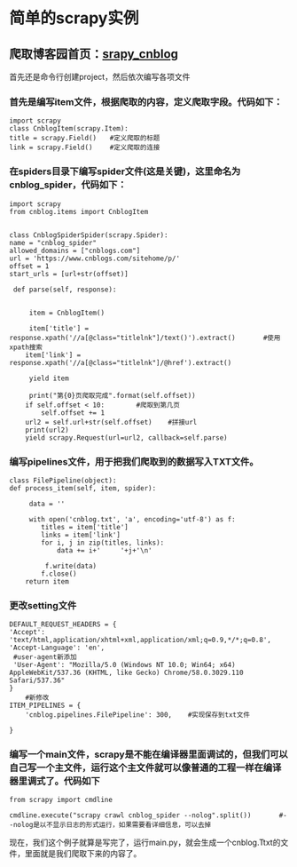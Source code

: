 # 简单的scrapy实例
## 爬取博客园首页：[srapy_cnblog](https://www.cnblogs.com/sitehome/p/1)

 首先还是命令行创建project，然后依次编写各项文件

 ### 首先是编写item文件，根据爬取的内容，定义爬取字段。代码如下：	


 	import scrapy
	class CnblogItem(scrapy.Item):
    title = scrapy.Field()　　#定义爬取的标题
    link = scrapy.Field()　　 #定义爬取的连接

 ### 在spiders目录下编写spider文件(这是关键)，这里命名为cnblog_spider，代码如下：


 	import scrapy
	from cnblog.items import CnblogItem


 	class CnblogSpiderSpider(scrapy.Spider):
    name = "cnblog_spider"
    allowed_domains = ["cnblogs.com"]
    url = 'https://www.cnblogs.com/sitehome/p/'
    offset = 1
    start_urls = [url+str(offset)]

     def parse(self, response):


         item = CnblogItem()

         item['title'] = response.xpath('//a[@class="titlelnk"]/text()').extract()       #使用xpath搜索
        item['link'] = response.xpath('//a[@class="titlelnk"]/@href').extract()

         yield item

         print("第{0}页爬取完成".format(self.offset))
        if self.offset < 10:        #爬取到第几页
            self.offset += 1
        url2 = self.url+str(self.offset)    #拼接url
        print(url2)
        yield scrapy.Request(url=url2, callback=self.parse)
### 编写pipelines文件，用于把我们爬取到的数据写入TXT文件。

 	class FilePipeline(object):
    def process_item(self, item, spider):

         data = ''

         with open('cnblog.txt', 'a', encoding='utf-8') as f:
            titles = item['title']
            links = item['link']
            for i, j in zip(titles, links):
                data += i+'     '+j+'\n'

             f.write(data)
            f.close()
        return item

 ### 更改setting文件 

 	DEFAULT_REQUEST_HEADERS = {
   	'Accept': 'text/html,application/xhtml+xml,application/xml;q=0.9,*/*;q=0.8',
   	'Accept-Language': 'en',
   	 #user-agent新添加
   	 'User-Agent': "Mozilla/5.0 (Windows NT 10.0; Win64; x64) AppleWebKit/537.36 (KHTML, like Gecko) Chrome/58.0.3029.110 Safari/537.36"
	}
		#新修改
	ITEM_PIPELINES = {
    	'cnblog.pipelines.FilePipeline': 300,    #实现保存到txt文件

 	}
### 编写一个main文件，scrapy是不能在编译器里面调试的，但我们可以自己写一个主文件，运行这个主文件就可以像普通的工程一样在编译器里调式了。代码如下


 	from scrapy import cmdline

 	cmdline.execute("scrapy crawl cnblog_spider --nolog".split())       #--nolog是以不显示日志的形式运行，如果需要看详细信息，可以去掉


 现在，我们这个例子就算是写完了，运行main.py，就会生成一个cnblog.Ttxt的文件，里面就是我们爬取下来的内容了。

